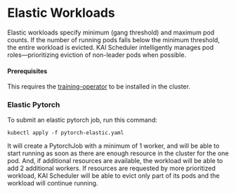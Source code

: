 # Elastic Workloads
Elastic workloads specify minimum (gang threshold) and maximum pod counts. If the number of running pods falls below the minimum threshold, the entire workload is evicted. 
KAI Scheduler intelligently manages pod roles—prioritizing eviction of non-leader pods when possible.

#### Prerequisites
This requires the [training-operator](https://github.com/kubeflow/trainer) to be installed in the cluster.

### Elastic Pytorch
To submit an elastic pytorch job, run this command:
```
kubectl apply -f pytorch-elastic.yaml
```
It will create a PytorchJob with a minimum of 1 worker, and will be able to start running as soon as there are enough resource in the cluster for the one pod.
And, if additional resources are available, the workload will be able to add 2 additional workers.
If resources are requested by more prioritized workload, KAI Scheduler will be able to evict only part of its pods and the workload will continue running.

